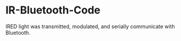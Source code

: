 # IR-Bluetooth-Code
IRED light was transmitted, modulated, and serially communicate with Bluetooth. 
